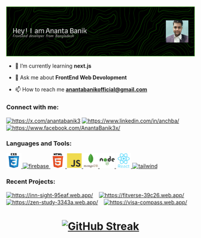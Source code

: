 ![Header](./abbc.png)

- 🌱 I’m currently learning **next.js**

- 💬 Ask me about **FrontEnd Web Devolopment**

- 📫 How to reach me **anantabanikofficial@gmail.com**

<h3 align="left">Connect with me:</h3>
<p align="left">
<a href="https://twitter.com/https://x.com/anantabanik3" target="blank"><img align="center" src="https://raw.githubusercontent.com/rahuldkjain/github-profile-readme-generator/master/src/images/icons/Social/twitter.svg" alt="https://x.com/anantabanik3" height="30" width="40" /></a>
<a href="https://www.linkedin.com/in/anchba/" target="blank"><img align="center" src="https://raw.githubusercontent.com/rahuldkjain/github-profile-readme-generator/master/src/images/icons/Social/linked-in-alt.svg" alt="https://www.linkedin.com/in/anchba/" height="30" width="40" /></a>
<a href="https://www.facebook.com/AnantaBanik3x/" target="blank"><img align="center" src="https://raw.githubusercontent.com/rahuldkjain/github-profile-readme-generator/master/src/images/icons/Social/facebook.svg" alt="https://www.facebook.com/AnantaBanik3x/" height="30" width="40" /></a>
</p>

<h3 align="left">Languages and Tools:</h3>
<p align="left"> <a href="https://www.w3schools.com/css/" target="_blank" rel="noreferrer"> <img src="https://raw.githubusercontent.com/devicons/devicon/master/icons/css3/css3-original-wordmark.svg" alt="css3" width="40" height="40"/> </a> <a href="https://firebase.google.com/" target="_blank" rel="noreferrer"> <img src="https://www.vectorlogo.zone/logos/firebase/firebase-icon.svg" alt="firebase" width="40" height="40"/> </a> <a href="https://www.w3.org/html/" target="_blank" rel="noreferrer"> <img src="https://raw.githubusercontent.com/devicons/devicon/master/icons/html5/html5-original-wordmark.svg" alt="html5" width="40" height="40"/> </a> <a href="https://developer.mozilla.org/en-US/docs/Web/JavaScript" target="_blank" rel="noreferrer"> <img src="https://raw.githubusercontent.com/devicons/devicon/master/icons/javascript/javascript-original.svg" alt="javascript" width="40" height="40"/> </a> <a href="https://www.mongodb.com/" target="_blank" rel="noreferrer"> <img src="https://raw.githubusercontent.com/devicons/devicon/master/icons/mongodb/mongodb-original-wordmark.svg" alt="mongodb" width="40" height="40"/> </a> <a href="https://nodejs.org" target="_blank" rel="noreferrer"> <img src="https://raw.githubusercontent.com/devicons/devicon/master/icons/nodejs/nodejs-original-wordmark.svg" alt="nodejs" width="40" height="40"/> </a> <a href="https://reactjs.org/" target="_blank" rel="noreferrer"> <img src="https://raw.githubusercontent.com/devicons/devicon/master/icons/react/react-original-wordmark.svg" alt="react" width="40" height="40"/> </a> <a href="https://tailwindcss.com/" target="_blank" rel="noreferrer"> <img src="https://www.vectorlogo.zone/logos/tailwindcss/tailwindcss-icon.svg" alt="tailwind" width="40" height="40"/> </a> </p>

<h3 align="left">Recent Projects:</h3>
<p align="left">
<a href="https://inn-sight-95eaf.web.app/" target="blank"><img align="center" src="https://inn-sight-95eaf.web.app/assets/logo-removebg-preview-D7pGX2j1.png" alt="https://inn-sight-95eaf.web.app/" height="30" width="60" /></a>&nbsp;&nbsp;&nbsp;
<a href="https://fitverse-39c26.web.app/" target="blank"><img align="center" src="https://i.ibb.co.com/WHZTbYL/Gemini-Generated-Image-xrjo6vxrjo6vxrjo-removebg-preview.png" alt="https://fitverse-39c26.web.app/" height="30" width="60" /></a>&nbsp;&nbsp;&nbsp;
<a href="https://zen-study-3343a.web.app/" target="blank"><img align="center" src="https://i.ibb.co.com/bMF0C0N3/Zen-Study-removebg-preview.png" alt="https://zen-study-3343a.web.app/" height="30" width="60" /></a>&nbsp;&nbsp;&nbsp;
<a href="https://visa-compass.web.app/" target="blank"><img align="center" src="https://i.ibb.co.com/SsXZ9FT/output-onlinegiftools-1.gif" alt="https://visa-compass.web.app/" height="60" width="60" /></a>
</p>

<h1 align="center">  
  
  [![GitHub Streak](https://nirzak-streak-stats.vercel.app?user=AnantaBG)](https://git.io/streak-stats)
  </h1>
